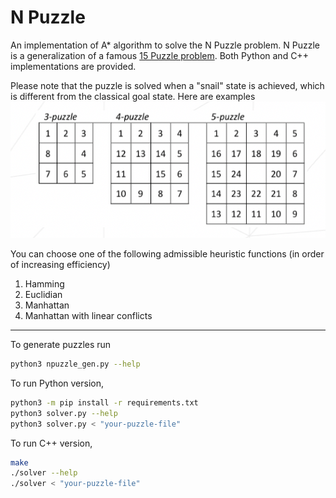 # N Puzzle

An implementation of A* algorithm to solve the N Puzzle problem. N Puzzle is a generalization of a famous [15 Puzzle problem](https://en.wikipedia.org/wiki/15_puzzle). Both Python and C++ implementations are provided.  

Please note that the puzzle is solved when a "snail" state is achieved, which is different from the classical goal state. Here are examples ![](./docs/snail_states.png)

You can choose one of the following admissible heuristic functions (in order of increasing efficiency)

1. Hamming 
2. Euclidian
3. Manhattan
4. Manhattan with linear conflicts

---

To generate puzzles run

```sh
python3 npuzzle_gen.py --help
```

To run Python version,

```sh
python3 -m pip install -r requirements.txt
python3 solver.py --help
python3 solver.py < "your-puzzle-file"
```

To run C++ version,

```sh
make
./solver --help
./solver < "your-puzzle-file"
```
